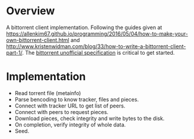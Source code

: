 # Overview
A bittorrent client implementation. Following the guides given at https://allenkim67.github.io/programming/2016/05/04/how-to-make-your-own-bittorrent-client.html and http://www.kristenwidman.com/blog/33/how-to-write-a-bittorrent-client-part-1/. The [bittorrent unofficial specification](https://wiki.theory.org/BitTorrentSpecification#Identification) is critical to get started.

# Implementation
- Read torrent file (metainfo)
- Parse bencoding to know tracker, files and pieces.
- Connect with tracker URL to get list of peers.
- Connect with peers to request pieces.
- Download pieces, check integrity and write bytes to the disk.
- On completion, verify integrity of whole data.
- Seed.